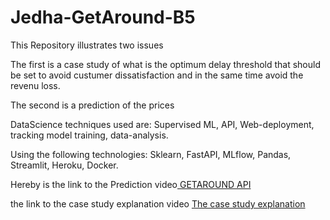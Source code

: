 # Jedha-GetAround-B5

This Repository illustrates two issues

The first is a case study of what is the optimum delay threshold that should be set to avoid custumer dissatisfaction and in the same time avoid the revenu loss. 

The second is a prediction of the prices <a href=""></a>

DataScience techniques used are: Supervised ML, API, Web-deployment, tracking model training, data-analysis.

Using the following technologies: Sklearn, FastAPI, MLflow, Pandas, Streamlit, Heroku, Docker. 

Hereby is the link to the Prediction video<a href="https://share.vidyard.com/watch/RVCYx5iJw74ZFmoh16nTkk?"> GETAROUND API</a>

the link to the case study explanation video <a href="https://share.vidyard.com/watch/WaXE3eLCTYWyVjkzQCFWLH?"> The case study explanation</a>




